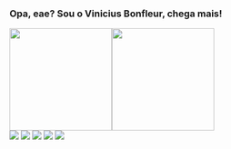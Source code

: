 ### Opa, eae? Sou o Vinicius Bonfleur, chega mais!
<div style="display: flex">
<img height="180em" src="https://github-readme-stats.vercel.app/api?username=Vinibon&&theme=cobalt2&&show_icons=true" src="https://github.com/anuraghazra/github-readme-stats"/>
<img  height="180em" src="https://github-readme-stats.vercel.app/api/top-langs/?username=Vinibon&&theme=cobalt2&&layout=compact" src="https://github.com/anuraghazra/github-readme-stats"/>
</div>
<div> 
  <a href="https://www.youtube.com/channel/UC_-uuuZbY0AAt9CViNzvc-Q" target="_blank"><img src="https://img.shields.io/badge/YouTube-FF0000?style=for-the-badge&logo=youtube&logoColor=white" target="_blank"></a>
  <a href="https://instagram.com/vini_bon" target="_blank"><img src="https://img.shields.io/badge/-Instagram-%23E4405F?style=for-the-badge&logo=instagram&logoColor=white" target="_blank"></a>
 	<a href="https://www.twitch.tv/vini_bon" target="_blank"><img src="https://img.shields.io/badge/Twitch-9146FF?style=for-the-badge&logo=twitch&logoColor=white" target="_blank"></a>
  <a href = "mailto:bonfleurvinicius@gmail.com"><img src="https://img.shields.io/badge/-Gmail-%23333?style=for-the-badge&logo=gmail&logoColor=white" target="_blank"></a>
  <a href="https://www.linkedin.com/in/vinicius-bonfleur" target="_blank"><img src="https://img.shields.io/badge/-LinkedIn-%230077B5?style=for-the-badge&logo=linkedin&logoColor=white" target="_blank"></a> 
  
</div>
